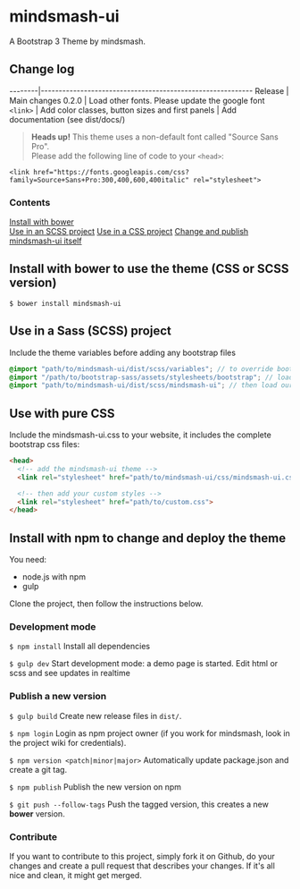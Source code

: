 # mindsmash-ui
A Bootstrap 3 Theme by mindsmash.

## Change log


--------|-----------------------------------------------------------
Release | Main changes
0.2.0   | Load other fonts. Please update the google font `<link>`
        | Add color classes, button sizes and first panels
        | Add documentation (see dist/docs/)


 > **Heads up!** This theme uses a non-default font called "Source Sans Pro".<br>
 > Please add the following line of code to your `<head>`:
 
 ```
<link href="https://fonts.googleapis.com/css?family=Source+Sans+Pro:300,400,600,400italic" rel="stylesheet">
 ```

### Contents
[Install with bower](#install-with-bower-to-use-the-theme-css-or-scss-version)  
[Use in an SCSS project](#use-in-a-sass-scss-project)
[Use in a CSS project](#use-with-pure-css)
[Change and publish mindsmash-ui itself](#install-with-npm-to-change-and-deploy-the-theme)

## Install with bower to use the theme (CSS or SCSS version)
```shell
$ bower install mindsmash-ui
```

## Use in a Sass (SCSS) project
Include the theme variables before adding any bootstrap files

```SCSS
@import "path/to/mindsmash-ui/dist/scss/variables"; // to override bootstrap's variables
@import "/path/to/bootstrap-sass/assets/stylesheets/bootstrap"; // load original bootstrap
@import "path/to/mindsmash-ui/dist/scss/mindsmash-ui"; // then load our own styles
```

## Use with pure CSS
Include the mindsmash-ui.css to your website, it includes
the complete bootstrap css files:

```html
<head>
  <!-- add the mindsmash-ui theme -->
  <link rel="stylesheet" href="path/to/mindsmash-ui/css/mindsmash-ui.css">

  <!-- then add your custom styles -->
  <link rel="stylesheet" href="path/to/custom.css">
</head>
```

## Install with npm to change and deploy the theme
You need:
- node.js with npm
- gulp

Clone the project, then follow the instructions below.

### Development mode
`$ npm install` Install all dependencies

`$ gulp dev` Start development mode: a demo page is started. Edit html or scss and see updates in realtime

### Publish a new version
`$ gulp build` Create new release files in `dist/`.

`$ npm login` Login as npm project owner (if you work for mindsmash, look in the project wiki for credentials).

`$ npm version <patch|minor|major>` Automatically update package.json and create a git tag.

`$ npm publish` Publish the new version on npm

`$ git push --follow-tags` Push the tagged version, this creates a new **bower** version.

### Contribute
If you want to contribute to this project, simply fork it on Github, do your changes and create a pull request that
describes your changes. If it's all nice and clean, it might get merged.


